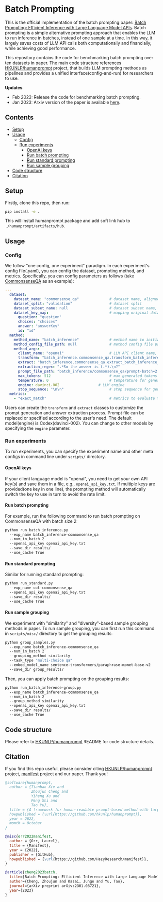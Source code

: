 # Batch Prompting
This is the official implementation of the batch prompting paper: [Batch Prompting: Efficient Inference with Large Language Model APIs](https://arxiv.org/pdf/2301.08721.pdf).
Batch prompting is a simple alternative prompting approach that enables the LLM to run inference in batches, instead of one sample at a time.
In this way, it largely saves costs of LLM API calls both computationally and financially, while achieving good performance.

This repository contains the code for benchmarking batch prompting over ten datasets in paper. The main code structure references [HKUNLP/humanprompt]((https://github.com/HKUNLP/HumanPrompt)) project, that builds LLM prompting methods as pipelines and provides a unified interface(config-and-run) for researchers to use.

**Updates**
+ Feb 2023: Release the code for benchmarking batch prompting.
+ Jan 2023: Arxiv version of the paper is available [here](https://arxiv.org/pdf/2301.08721.pdf).

## Contents
+ [Setup](#setup)
+ [Usage](#usage) 
  - [Config](#config)
  - [Run experiments](#run-experiments)
    * [OpenAI keys](#openai-keys)
    * [Run batch prompting](#run-batch-prompting)
    * [Run standard prompting](#run-standard-prompting)
    * [Run sample grouping](#run-sample-grouping)
+ [Code structure](#code-structure)
+ [Citation](#citation)

## Setup
Firstly, clone this repo, then run:
```bash
pip install -e .
```
This will install humanprompt package and add soft link hub to `./humanprompt/artifacts/hub`.

## Usage

### Config
We follow "one config, one experiment" paradigm. 
In each experiment's config file(.yaml), you can config the dataset, prompting method, and metrics.
Specifically, you can config parameters as follows (take [CommonsenseQA](https://arxiv.org/pdf/1811.00937.pdf) as an example):
```yaml
---
  dataset:
    dataset_name: "commonsense_qa"              # dataset name, aligned with huggingface dataset if loaded from it
    dataset_split: "validation"                 # dataset split
    dataset_subset_name: null                   # dataset subset name, null if not used
    dataset_key_map:                            # mapping original dataset keys to humanprompt task keys to unify the interface
      question: "question"
      choices: "choices"
      answer: "answerKey"
      id: "id"
  method:
    method_name: "batch_inference"              # method name to initialize the prompting method class
    method_config_file_path: null               # method config file path, null if not used(will be overriden by method_args).
    method_args:
      client_name: "openai"                     # LLM API client name, adopted from github.com/HazyResearch/manifest
      transform: "batch_inference.commonsense_qa.transform_batch_inference_commonsense_qa.BatchInferenceCommonsenseQATransform"  # user-defined transform class to build the prompts
      extract: "batch_inference.commonsense_qa.extract_batch_inference_commonsense_qa.BatchInferenceCommonsenseQAExtract"        # user-defined extract class to extract the answers from output
      extraction_regex: ".*So the answer is (.*).\n?"                        # user-defined regex to extract the answer from output
      prompt_file_path: "batch_inference/commonsense_qa/prompt-batch=2.txt"  # prompt file path
      max_tokens: 512                           # max generated tokens
      temperature: 0                            # temperature for generated tokens
      engine: davinci-002                  # LLM engine
      stop_sequence: "\n\n"                     # stop sequence for generation
  metrics:
    - "exact_match"                             # metrics to evaluate the results
```
Users can create the `transform` and `extract` classes to customize the prompt generation and answer extraction process. 
Prompt file can be replaced or specified according to the user's need.
The default model(engine) is Codex(davinci-002). You can change to other models by specifying the `engine` parameter.

### Run experiments
To run experiments, you can specify the experiment name and other meta configs in command line under `scripts/` directory.

#### OpenAI keys
If your client language model is "openai", you need to get your own API key(s) and save them in a file, e.g., `openai_api_key.txt`.
If multiple keys are provided(one key in one line), the prompting method will automatically switch the key to use in turn to avoid the rate limit.

#### Run batch prompting
For example, run the following command to run batch prompting on CommonsenseQA with batch size 2:
```bash
python run_batch_inference.py
  --exp_name batch_inference-commonsense_qa 
  --num_in_batch 2 
  --openai_api_key openai_api_key.txt 
  --save_dir results/ 
  --use_cache True
```

#### Run standard prompting
Similar for running standard prompting:
```bash
python run_standard.py
  --exp_name cot-commonsense_qa 
  --openai_api_key openai_api_key.txt 
  --save_dir results/ 
  --use_cache True
```

#### Run sample grouping
We experiment with "similarity" and "diversity"-based sample grouping methods in paper.
To run sample grouping, you can first run this command in `scripts/misc/` directory to get the grouping results:
```bash
python group_samples.py
  --exp_name batch_inference-commonsense_qa 
  --num_in_batch 2
  --grouping_method similarity
  --task_type "multi-choice qa"
  --embed_model_name sentence-transformers/paraphrase-mpnet-base-v2
  --save_dir group_results/ 
```
Then, you can apply batch prompting on the grouping results:
```bash
python run_batch_inference-group.py
  --exp_name batch_inference-commonsense_qa 
  --num_in_batch 2 
  --group_method similarity
  --openai_api_key openai_api_key.txt 
  --save_dir results/ 
  --use_cache True
```

## Code structure
Please refer to [HKUNLP/humanprompt](https://github.com/HKUNLP/HumanPrompt) README for code structure details.


## Citation
If you find this repo useful, please consider citing [HKUNLP/humanprompt](https://github.com/HKUNLP/HumanPrompt) project, [manifest](https://github.com/HazyResearch/manifest) project and our paper. Thank you!
```bibtex
@software{humanprompt,
  author = {Tianbao Xie and
            Zhoujun Cheng and
            Yiheng Xu and
            Peng Shi and
            Tao Yu},
  title = {A framework for human-readable prompt-based method with large language models},
  howpublished = {\url{https://github.com/hkunlp/humanprompt}},
  year = 2022,
  month = October
}
```

```bibtex
@misc{orr2022manifest,
  author = {Orr, Laurel},
  title = {Manifest},
  year = {2022},
  publisher = {GitHub},
  howpublished = {\url{https://github.com/HazyResearch/manifest}},
}
```

```bibtex
@article{cheng2023batch,
  title={Batch Prompting: Efficient Inference with Large Language Model APIs},
  author={Cheng, Zhoujun and Kasai, Jungo and Yu, Tao},
  journal={arXiv preprint arXiv:2301.08721},
  year={2023}
}
```
